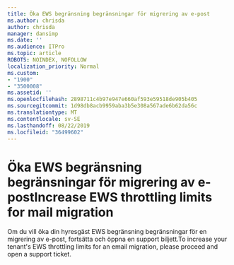 ```yaml
---
title: Öka EWS begränsning begränsningar för migrering av e-post
ms.author: chrisda
author: chrisda
manager: dansimp
ms.date: ''
ms.audience: ITPro
ms.topic: article
ROBOTS: NOINDEX, NOFOLLOW
localization_priority: Normal
ms.custom:
- "1900"
- "3500008"
ms.assetid: ''
ms.openlocfilehash: 2898711c4b97e947e660af593e59518de905b405
ms.sourcegitcommit: 1d98db8acb9959aba3b5e308a567ade6b62da56c
ms.translationtype: MT
ms.contentlocale: sv-SE
ms.lasthandoff: 08/22/2019
ms.locfileid: "36499602"
---
```

# <a name="increase-ews-throttling-limits-for-mail-migration"></a><span data-ttu-id="a2b22-102">Öka EWS begränsning begränsningar för migrering av e-post</span><span class="sxs-lookup"><span data-stu-id="a2b22-102">Increase EWS throttling limits for mail migration</span></span>

<span data-ttu-id="a2b22-103">Om du vill öka din hyresgäst EWS begränsning begränsningar för en migrering av e-post, fortsätta och öppna en support biljett.</span><span class="sxs-lookup"><span data-stu-id="a2b22-103">To increase your tenant's EWS throttling limits for an email migration, please proceed and open a support ticket.</span></span>
